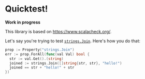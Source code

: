 # Quicktest!

__Work in progress__

This library is based on https://www.scalacheck.org/.

Let's say you're trying to test [`strings.Join`](https://godoc.org/strings#Join). Here's how you do that:

```go
prop := Property("strings.Join")
err := prop.ForAll(func(val Val) bool {
  str := val.Get().(string)
  joined := strings.Join([]string{str, str}, "hello!")
  joined == str + "hello!" + str
})
```
